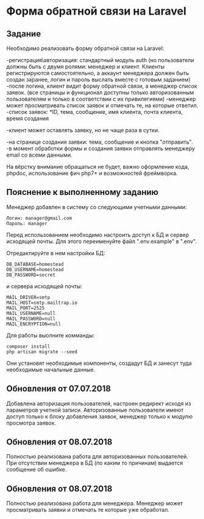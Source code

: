 # Форма обратной связи на Laravel
## Задание
Необходимо реализовать форму обратной связи на Laravel:

-регистрация\авторизация: стандартный модуль auth (но пользователи должны быть с двумя ролями: менеджер и клиент.
Клиенты регистрируются самостоятельно, а аккаунт менеджера должен быть создан заранее, логин и пароль выслать вместе с готовым заданием)
-после логина, клиент видит форму обратной связи, а менеджер список заявок. (все страницы и функционал доступны только авторизованным пользователям и только в соответствии с их привилегиями)
-менеджер может просматривать список заявок и отмечать те, на которые ответил.
-список заявок:
*ID, тема, сообщение, имя клиента, почта клиента, время создания

-клиент может оставлять заявку, но не чаще раза в сутки.

-на странице создания заявки: тема, сообщение и кнопка "отправить".
-в момент обработки формы и создания заявки отправлять менеджеру email со всеми данными.

На вёрстку внимание обращаться не будет, важно оформление кода, phpdoc, использование  фич php7+ и возможностей фреймворка.

## Пояснение к выполненному заданию
Менеджер добавлен в систему со следующими учетными данными: 
```
Логин: manager@gmail.com
Пароль: manager
```
Перед использованием необходимо настроить доступ к БД и сервер исходящей почты. 
Для этого переименуйте файл ".env.example" в ".env".

Отредактируйте в нем настройки БД:
```
DB_DATABASE=homestead
DB_USERNAME=homestead
DB_PASSWORD=secret
```
и сервера исходящей почты:
```
MAIL_DRIVER=smtp
MAIL_HOST=smtp.mailtrap.io
MAIL_PORT=2525
MAIL_USERNAME=null
MAIL_PASSWORD=null
MAIL_ENCRYPTION=null
```
Для работы выолните комманды:
```
composer install
php artisan migrate --seed
```
Они установят необходимые компоненты, создадут БД и занесут туда необходимые начальные данные.

## Обновления от 07.07.2018

Добавлена авторизация пользователей, настроен редирект исходя из параметров учетной записи. 
Авторизованные пользователи имеют доступ только к блоку добавления заявок, менеджер только к модулю просмотра заявок.

## Обновления от 08.07.2018

Полностью реализована работа для авторизованных пользователей.
При отсутствии менеджера в БД (по каким то причинам) выдается сообщение об ошибке. 

## Обновления от 08.07.2018

Полностью реализована работа для менеджера.
Менеджер может просматривать заявки и отмечать те которые уже обработал.
